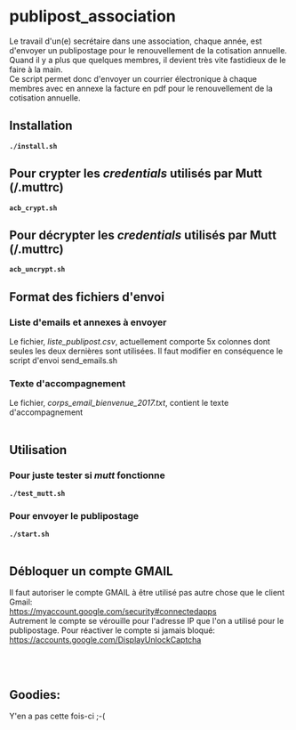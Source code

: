 # publipost_association

Le travail d'un(e) secrétaire dans une association, chaque année, est d'envoyer un publipostage pour le renouvellement de la cotisation annuelle.
<br>
Quand il y a plus que quelques membres, il devient très vite fastidieux de le faire à la main.
<br>
Ce script permet donc d'envoyer un courrier électronique à chaque membres avec en annexe la facture en pdf pour le renouvellement de la cotisation annuelle.
<br>
## Installation
**``./install.sh``**
<br>
## Pour crypter les *credentials* utilisés par Mutt (/.muttrc)
**``acb_crypt.sh``**
<br>
## Pour décrypter les *credentials* utilisés par Mutt (/.muttrc)
**``acb_uncrypt.sh``**
<br>
## Format des fichiers d'envoi
### Liste d'emails et annexes à envoyer
Le fichier, *liste_publipost.csv*, actuellement comporte 5x colonnes dont seules les deux dernières sont utilisées. Il faut modifier en conséquence le script d'envoi send_emails.sh<br>
### Texte d'accompagnement
Le fichier, *corps_email_bienvenue_2017.txt*, contient le texte d'accompagnement<br>
<br>
## Utilisation
### Pour juste tester si *mutt* fonctionne
**``./test_mutt.sh``**<br>
### Pour envoyer le publipostage
**``./start.sh``**<br>
<br>
## Débloquer un compte GMAIL
Il faut autoriser le compte GMAIL à être utilisé pas autre chose que le client Gmail:<br>
https://myaccount.google.com/security#connectedapps<br>
Autrement le compte se vérouille pour l'adresse IP que l'on a utilisé pour le publipostage. Pour réactiver le compte si jamais bloqué:<br>
https://accounts.google.com/DisplayUnlockCaptcha

<br><br>

## Goodies:
Y'en a pas cette fois-ci ;-(
